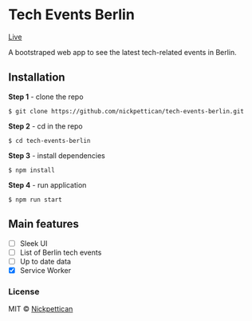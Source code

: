 # Tech Events Berlin

[Live](https://tech-events-berlin.herokuapp.com/)

A bootstraped web app to see the latest tech-related events in Berlin.

## Installation

**Step 1** - clone the repo

```
$ git clone https://github.com/nickpettican/tech-events-berlin.git
```

**Step 2** - cd in the repo

```
$ cd tech-events-berlin
```

**Step 3** - install dependencies

```
$ npm install
```

**Step 4** - run application

```
$ npm run start
```

## Main features

- [ ] Sleek UI
- [ ] List of Berlin tech events
- [ ] Up to date data
- [x] Service Worker

### License

MIT © [Nickpettican](https://github.com/nickpettican)